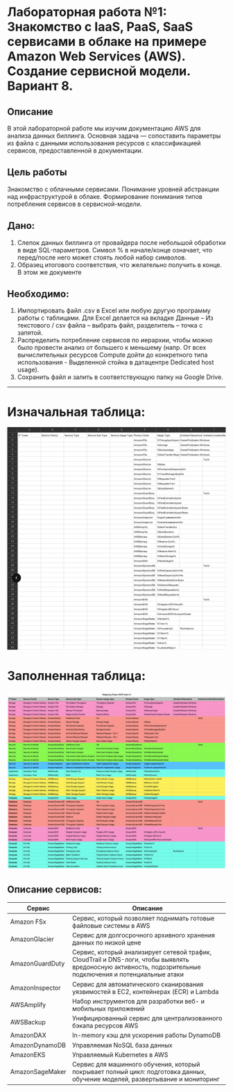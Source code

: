 # Лабораторная работа №1: Знакомство с IaaS, PaaS, SaaS сервисами в облаке на примере Amazon Web Services (AWS). Создание сервисной модели. Вариант 8.

## Описание

В этой лабораторной работе мы изучим документацию AWS для анализа данных биллинга. Основная задача — сопоставить параметры из файла с данными использования ресурсов с классификацией сервисов, предоставленной в документации.

## Цель работы

Знакомство с облачными сервисами. Понимание уровней абстракции над инфраструктурой в облаке. Формирование понимания типов потребления сервисов в сервисной-модели. 

## Дано: 

1. Слепок данных биллинга от провайдера после небольшой обработки в виде SQL-параметров. Символ % в начале/конце означает, что перед/после него может стоять любой набор символов.
2. Образец итогового соответствия, что желательно получить в конце. В этом же документе  

## Необходимо: 

1. Импортировать файл .csv в Excel или любую другую программу работы с таблицами. Для Excel делается на вкладке Данные – Из текстового / csv файла – выбрать файл, разделитель – точка с запятой.
2. Распределить потребление сервисов по иерархии, чтобы можно было провести анализ от большего к меньшему (напр. От всех вычислительных ресурсов Compute дойти до конкретного типа использования - Выделенной стойка в датацентре Dedicated host usage).
3. Сохранить файл и залить в соответствующую папку на Google Drive.

---

# Изначальная таблица:

![](2025-09-28-15.51.34.jpg)

# Заполненная таблица: 

![](2025-09-28-15.51.26.jpg)

## Описание сервисов: 

| Сервис | Описание |
|----------|----------|
| Amazon FSx | Сервис, который позволяет поднимать готовые файловые системы в AWS |
| AmazonGlacier | Сервис для долгосрочного архивного хранения данных по низкой цене |
| AmazonGuardDuty | Сервис, который анализирует сетевой трафик, CloudTrail и DNS-логи, чтобы выявлять вредоносную активность, подозрительные подключения и потенциальные атаки |
| AmazonInspector | Сервис для автоматического сканирования уязвимостей в EC2, контейнерах (ECR) и Lambda |
| AWSAmplify | Набор инструментов для разработки веб- и мобильных приложений |
| AWSBackup | Унифицированный сервис для централизованного бэкапа ресурсов AWS |
| AmazonDAX | In-memory кэш для ускорения работы DynamoDB |
| AmazonDynamoDB | Управляемая NoSQL база данных |
| AmazonEKS | Управляемый Kubernetes в AWS |
| AmazonSageMaker | Сервис для машинного обучения, который покрывает полный цикл: подготовка данных, обучение моделей, развертывание и мониторинг |
